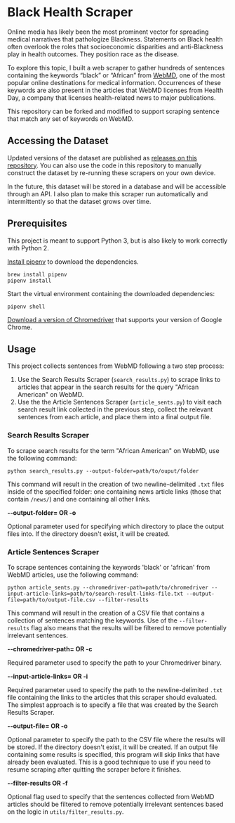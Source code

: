 # Black Health Scraper
Online media has likely been the most prominent vector for spreading medical narratives that pathologize Blackness. Statements on Black health often overlook the roles that socioeconomic disparities and anti-Blackness play in health outcomes. They position race as the disease. 

To explore this topic, I built a web scraper to gather hundreds of sentences containing the keywords “black” or “African” from [WebMD](https://www.webmd.com/), one of the most popular online destinations for medical information. Occurrences of these keywords are also present in the articles that WebMD licenses from Health Day, a company that licenses health-related news to major publications.

This repository can be forked and modified to support scraping sentence that match any set of keywords on WebMD.

## Accessing the Dataset
Updated versions of the dataset are published as [releases on this repository](https://github.com/bomanimc/black-health-scraper/releases). You can also use the code in this repository to manually construct the dataset by re-running these scrapers on your own device.

In the future, this dataset will be stored in a database and will be accessible through an API. I also plan to make this scraper run automatically and intermittently so that the dataset grows over time.

## Prerequisites
This project is meant to support Python 3, but is also likely to work correctly with Python 2. 

[Install pipenv](https://github.com/pypa/pipenv#installation) to download the dependencies.
```
brew install pipenv
pipenv install
```

Start the virtual environment containing the downloaded dependencies:
```
pipenv shell
```

[Download a version of Chromedriver](https://chromedriver.chromium.org/downloads) that supports your version of Google Chrome.

## Usage
This project collects sentences from WebMD following a two step process:
1. Use the Search Results Scraper (`search_results.py`) to scrape links to articles that appear in the search results for the query "African American" on WebMD.
2. Use the the Article Sentences Scraper (`article_sents.py`) to visit each search result link collected in the previous step, collect the relevant sentences from each article, and place them into a final output file. 

### Search Results Scraper
To scrape search results for the term "African American" on WebMD, use the following command:

```
python search_results.py --output-folder=path/to/ouput/folder
```

This command will result in the creation of two newline-delimited `.txt` files inside of the specified folder: one containing news article links (those that contain `/news/`) and one containing all other links.

**--output-folder= OR -o**

Optional parameter used for specifying which directory to place the output files into. If the directory doesn't exist, it will be created.

### Article Sentences Scraper
To scrape sentences containing the keywords 'black' or 'african' from WebMD articles, use the following command:

```
python article_sents.py --chromedriver-path=path/to/chromedriver --input-article-links=path/to/search-result-links-file.txt --output-file=path/to/output-file.csv --filter-results
```
This command will result in the creation of a CSV file that contains a collection of sentences matching the keywords. Use of the `--filter-results` flag also means that the results will be filtered to remove potentially irrelevant sentences.

**--chromedriver-path= OR -c**

Required parameter used to specify the path to your Chromedriver binary.

**--input-article-links= OR -i**

Required parameter used to specify the path to the newline-delimited `.txt` file containing the links to the articles that this scraper should evaluated. The simplest approach is to specify a file that was created by the Search Results Scraper.

**--output-file= OR -o**

Optional parameter to specify the path to the CSV file where the results will be stored. If the directory doesn't exist, it will be created. If an output file containing some results is specified, this program will skip links that have already been evaluated. This is a good technique to use if you need to resume scraping after quitting the scraper before it finishes.

**--filter-results OR -f**

Optional flag used to specify that the sentences collected from WebMD articles should be filtered to remove potentially irrelevant sentences based on the logic in `utils/filter_results.py`.

